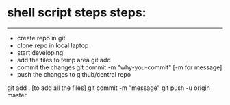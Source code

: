 # shell script steps steps:
 ------------- 
 * create repo in git 
 * clone repo in local laptop
  * start developing
   * add the files to temp area
    git add <file-name> 
   * commit the changes
    git commit -m "why-you-commit"  [-m for message] 
   * push the changes to github/central repo

   git add . [to add all the files]
   git commit -m "message"
   git push -u origin master
   